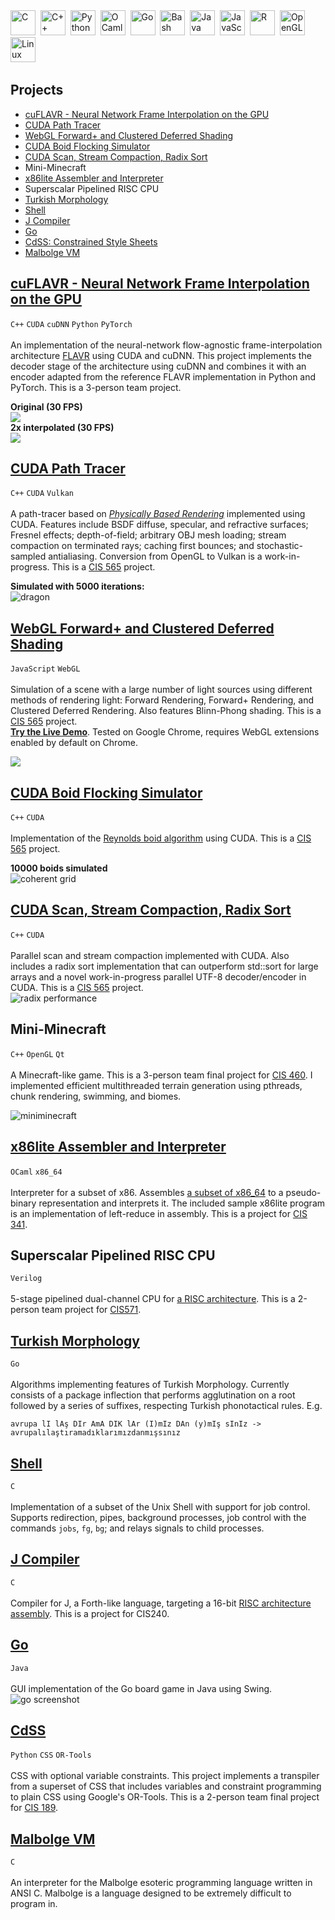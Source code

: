 <!--
### Hi there 👋



**kaan9/kaan9** is a ✨ _special_ ✨ repository because its `README.md` (this file) appears on your GitHub profile.

Here are some ideas to get you started:

- 🔭 I’m currently working on ...
- 🌱 I’m currently learning ...
- 👯 I’m looking to collaborate on ...
- 🤔 I’m looking for help with ...
- 💬 Ask me about ...
- 📫 How to reach me: ...
- ⚡ Fun fact: ...
-->


<div>
  <img src="https://github.com/devicons/devicon/blob/master/icons/c/c-original.svg" title="C" alt="C" width="40" height="40"/>&nbsp;
  <img src="https://github.com/devicons/devicon/blob/master/icons/cplusplus/cplusplus-original.svg" title="C++" alt="C++" width="40" height="40"/>&nbsp;
  <img src="https://github.com/devicons/devicon/blob/master/icons/python/python-original.svg" title="Python" alt="Python" width="40" height="40"/>&nbsp;
  <img src="https://github.com/devicons/devicon/blob/master/icons/ocaml/ocaml-original.svg" title="OCaml" alt="OCaml" width="40" height="40"/>&nbsp;
  <img src="https://github.com/devicons/devicon/blob/master/icons/go/go-original.svg" title="Go" alt="Go" width="40" height="40"/>&nbsp;
  <img src="https://github.com/devicons/devicon/blob/master/icons/bash/bash-original.svg" title="Bash" alt="Bash" width="40" height="40"/>&nbsp;
  <img src="https://github.com/devicons/devicon/blob/master/icons/java/java-original-wordmark.svg" title="Java" alt="Java" width="40" height="40"/>&nbsp;
  <img src="https://github.com/devicons/devicon/blob/master/icons/javascript/javascript-original.svg" title="JavaScript" alt="JavaScript" width="40" height="40"/>&nbsp;
  <img src="https://github.com/devicons/devicon/blob/master/icons/r/r-original.svg" title="R" alt="R" width="40" height="40"/>&nbsp;
  <img src="https://github.com/devicons/devicon/blob/master/icons/opengl/opengl-original.svg" title="OpenGL" alt="OpenGL" width="40" height="40"/>&nbsp;
  <img src="https://github.com/devicons/devicon/blob/master/icons/linux/linux-original.svg" title="Linux" alt="Linux" width="40" height="40"/>&nbsp;
</div>



## Projects

* [cuFLAVR - Neural Network Frame Interpolation on the GPU](https://github.com/adityahota/CIS565-Final-Project-SlowMo)
* [CUDA Path Tracer](https://github.com/kaan9/Project3-CUDA-Path-Tracer)
* [WebGL Forward+ and Clustered Deferred Shading](https://github.com/kaan9/Project5-WebGL-Forward-Plus-and-Clustered-Deferred)
* [CUDA Boid Flocking Simulator](https://github.com/kaan9/Project1-CUDA-Flocking)
* [CUDA Scan, Stream Compaction, Radix Sort](https://github.com/kaan9/Project2-Stream-Compaction)
* Mini-Minecraft
* [x86lite Assembler and Interpreter](https://github.com/kaan9/x86lite-simulator)
* Superscalar Pipelined RISC CPU
* [Turkish Morphology](https://github.com/kaan9/turkish-morphology)
* [Shell](https://github.com/kaan9/sh)
* [J Compiler](https://github.com/kaan9/j-compiler)
* [Go](https://github.com/kaan9/Go)
* [CdSS: Constrained Style Sheets](https://github.com/UYasher/CdSS)
* [Malbolge VM](https://github.com/kaan9/malbolge-vm)




## [cuFLAVR - Neural Network Frame Interpolation on the GPU](https://github.com/adityahota/CIS565-Final-Project-SlowMo)
`C++` `CUDA` `cuDNN` `Python` `PyTorch` <br /> <br />
An implementation of the neural-network flow-agnostic frame-interpolation architecture [FLAVR](https://tarun005.github.io/FLAVR/) using CUDA and cuDNN.
This project implements the decoder stage of the architecture using cuDNN and combines it with an encoder
adapted from the reference FLAVR implementation in Python and PyTorch. This is a 3-person team project. <br />

**Original (30 FPS)**<br />
![](https://github.com/adityahota/CIS565-Final-Project-SlowMo/raw/master/visuals/squirrel.gif) <br />
**2x interpolated (30 FPS)**<br />
![](https://github.com/adityahota/CIS565-Final-Project-SlowMo/raw/master/visuals/squirrel_2x.gif) <br />
<!-- ![](img/pbrNewportCopper.png) <br />
![](img/pbrCircusPlastic.png) <br /> -->

## [CUDA Path Tracer](https://github.com/kaan9/Project3-CUDA-Path-Tracer)
`C++` `CUDA` `Vulkan` <br /> <br />
A path-tracer based on [_Physically Based Rendering_](https://www.pbr-book.org/) implemented using CUDA.
Features include BSDF diffuse, specular, and refractive surfaces; Fresnel effects; depth-of-field; arbitrary OBJ mesh
loading; stream compaction on terminated rays; caching first bounces; and stochastic-sampled antialiasing.
Conversion from OpenGL to Vulkan is a work-in-progress. This is a [CIS 565](https://cis565-fall-2021.github.io/) project. <br />

**Simulated with 5000 iterations:** <br />
![dragon](https://github.com/kaan9/Project3-CUDA-Path-Tracer/raw/main/visuals/cover_dragon.png) <br />



## [WebGL Forward+ and Clustered Deferred Shading](https://github.com/kaan9/Project5-WebGL-Forward-Plus-and-Clustered-Deferred)
`JavaScript` `WebGL` <br /> <br />
Simulation of a scene with a large number of light sources using different methods of rendering light:
Forward Rendering, Forward+ Rendering, and Clustered Deferred Rendering. Also features Blinn-Phong shading. This is a [CIS 565](https://cis565-fall-2021.github.io/) project.<br />
[**Try the Live Demo**](https://www.kaan9.com/Project5-WebGL-Forward-Plus-and-Clustered-Deferred/).
Tested on Google Chrome, requires WebGL extensions enabled by default on Chrome. <br />

![](https://github.com/kaan9/Project5-WebGL-Forward-Plus-and-Clustered-Deferred/raw/main/img/video.gif) <br />


## [CUDA Boid Flocking Simulator](https://github.com/kaan9/Project1-CUDA-Flocking)
`C++` `CUDA` <br /> <br />
Implementation of the [Reynolds boid algorithm](http://www.vergenet.net/~conrad/boids/pseudocode.html) using
CUDA. This is a [CIS 565](https://cis565-fall-2021.github.io/) project. <br />

**10000 boids simulated** <br />
![coherent grid](https://github.com/kaan9/Project1-CUDA-Flocking/raw/master/visuals/coherent_overview.gif) <br />


## [CUDA Scan, Stream Compaction, Radix Sort](https://github.com/kaan9/Project2-Stream-Compaction)
`C++` `CUDA` <br /> <br />
Parallel scan and stream compaction implemented with CUDA. Also includes a radix sort implementation that can outperform std::sort for large arrays and a novel work-in-progress parallel UTF-8 decoder/encoder in CUDA. This is a [CIS 565](https://cis565-fall-2021.github.io/) project. <br />
![radix performance](https://github.com/kaan9/Project2-Stream-Compaction/raw/main/visuals/radix.png)


## Mini-Minecraft
`C++` `OpenGL` `Qt` <br /> <br />
A Minecraft-like game. This is a 3-person team final project for [CIS 460](https://www.cis.upenn.edu/~cis460/current/). I implemented efficient multithreaded terrain generation using pthreads, chunk rendering, swimming, and biomes. <br />

![miniminecraft](img/miniminecraft.png)



## [x86lite Assembler and Interpreter](https://github.com/kaan9/x86lite-simulator)
`OCaml` `x86_64`  <br /> <br />
Interpreter for a subset of x86. Assembles [a subset of x86_64](https://www.cis.upenn.edu/~cis341/current/hw2/doc/x86lite.html) to a pseudo-binary representation 
and interprets it. The included sample x86lite program is an implementation of left-reduce in assembly.
This is a project for [CIS 341](https://www.cis.upenn.edu/~cis341/current/).  <br />

<!--
## LLVMlite Compiler
`OCaml` `LLVM IR` `x86_64`<br /> <br />
Compiiler from a subset of LLVM (as specified in [LLVMlite spec](https://www.cis.upenn.edu/~cis341/current/hw3/llvmlite.html)) to a subset of x86_64 (as specified in
[x86lite spec](https://www.cis.upenn.edu/~cis341/current/hw2/doc/x86lite.html)). This is a project for [CIS 341](https://www.cis.upenn.edu/~cis341/current/).
-->

## Superscalar Pipelined RISC CPU
`Verilog` <br /> <br />
5-stage pipelined dual-channel CPU for [a RISC architecture](https://www.cis.upenn.edu/~cis571/current/lc4_isa_sheet.pdf).
This is a 2-person team project for [CIS571](https://www.cis.upenn.edu/~cis571/current/).
<br />


## [Turkish Morphology](https://github.com/kaan9/turkish-morphology)
`Go` <br /> <br />
Algorithms implementing features of Turkish Morphology. Currently consists of a package inflection that performs agglutination on a root followed by a series of suffixes, respecting Turkish phonotactical rules. E.g.<br /> 

`avrupa lI lAş DIr AmA DIK lAr (I)mIz DAn (y)mIş sInIz -> avrupalılaştıramadıklarımızdanmışsınız`


## [Shell](https://github.com/kaan9/sh)
`C` <br /> <br />
Implementation of a subset of the Unix Shell with support for job control. Supports redirection, pipes, background processes, job control with the commands `jobs`, `fg`, `bg`; and relays signals to child processes.

## [J Compiler](https://github.com/kaan9/j-compiler)
`C` <br /> <br />
Compiler for J, a Forth-like language, targeting a 16-bit [RISC architecture assembly](https://www.cis.upenn.edu/~cis571/current/lc4_isa_sheet.pdf). This is a project for CIS240.

<!--
## [LC4 Interpreter](TODO)
`C` <br /> <br />
TODO: Interpreter for a 16-bit [RISC architecture](https://www.cis.upenn.edu/~cis571/current/lc4_isa_sheet.pdf). CIS 240 Project
-->


## [Go](https://github.com/kaan9/Go)
`Java` <br /> <br />
GUI implementation of the Go board game in Java using Swing. <br />
![go screenshot](https://github.com/kaan9/Go/raw/master/screenshot.png)

## [CdSS](https://github.com/UYasher/CdSS)
`Python` `CSS` `OR-Tools` <br /> <br />
CSS with optional variable constraints. This project implements a transpiler from a superset of CSS that includes variables
and constraint programming to plain CSS using Google's OR-Tools. This is a 2-person team final project for [CIS 189](https://www.cis.upenn.edu/~cis189/). <br />


## [Malbolge VM](https://github.com/kaan9/malbolge-vm)
`C` <br /> <br />
An interpreter for the Malbolge esoteric programming language written in ANSI C.
Malbolge is a language designed to be extremely difficult to program in.
<br />

